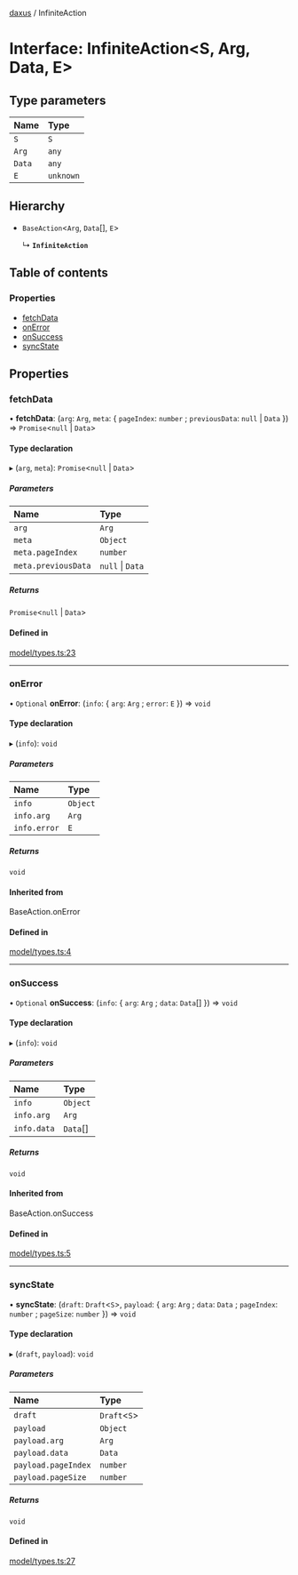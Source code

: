 [daxus](../README.md) / InfiniteAction

# Interface: InfiniteAction<S, Arg, Data, E\>

## Type parameters

| Name | Type |
| :------ | :------ |
| `S` | `S` |
| `Arg` | `any` |
| `Data` | `any` |
| `E` | `unknown` |

## Hierarchy

- `BaseAction`<`Arg`, `Data`[], `E`\>

  ↳ **`InfiniteAction`**

## Table of contents

### Properties

- [fetchData](InfiniteAction.md#fetchdata)
- [onError](InfiniteAction.md#onerror)
- [onSuccess](InfiniteAction.md#onsuccess)
- [syncState](InfiniteAction.md#syncstate)

## Properties

### fetchData

• **fetchData**: (`arg`: `Arg`, `meta`: { `pageIndex`: `number` ; `previousData`: ``null`` \| `Data`  }) => `Promise`<``null`` \| `Data`\>

#### Type declaration

▸ (`arg`, `meta`): `Promise`<``null`` \| `Data`\>

##### Parameters

| Name | Type |
| :------ | :------ |
| `arg` | `Arg` |
| `meta` | `Object` |
| `meta.pageIndex` | `number` |
| `meta.previousData` | ``null`` \| `Data` |

##### Returns

`Promise`<``null`` \| `Data`\>

#### Defined in

[model/types.ts:23](https://github.com/jason89521/react-fetch/blob/6ec4382/src/lib/model/types.ts#L23)

___

### onError

• `Optional` **onError**: (`info`: { `arg`: `Arg` ; `error`: `E`  }) => `void`

#### Type declaration

▸ (`info`): `void`

##### Parameters

| Name | Type |
| :------ | :------ |
| `info` | `Object` |
| `info.arg` | `Arg` |
| `info.error` | `E` |

##### Returns

`void`

#### Inherited from

BaseAction.onError

#### Defined in

[model/types.ts:4](https://github.com/jason89521/react-fetch/blob/6ec4382/src/lib/model/types.ts#L4)

___

### onSuccess

• `Optional` **onSuccess**: (`info`: { `arg`: `Arg` ; `data`: `Data`[]  }) => `void`

#### Type declaration

▸ (`info`): `void`

##### Parameters

| Name | Type |
| :------ | :------ |
| `info` | `Object` |
| `info.arg` | `Arg` |
| `info.data` | `Data`[] |

##### Returns

`void`

#### Inherited from

BaseAction.onSuccess

#### Defined in

[model/types.ts:5](https://github.com/jason89521/react-fetch/blob/6ec4382/src/lib/model/types.ts#L5)

___

### syncState

• **syncState**: (`draft`: `Draft`<`S`\>, `payload`: { `arg`: `Arg` ; `data`: `Data` ; `pageIndex`: `number` ; `pageSize`: `number`  }) => `void`

#### Type declaration

▸ (`draft`, `payload`): `void`

##### Parameters

| Name | Type |
| :------ | :------ |
| `draft` | `Draft`<`S`\> |
| `payload` | `Object` |
| `payload.arg` | `Arg` |
| `payload.data` | `Data` |
| `payload.pageIndex` | `number` |
| `payload.pageSize` | `number` |

##### Returns

`void`

#### Defined in

[model/types.ts:27](https://github.com/jason89521/react-fetch/blob/6ec4382/src/lib/model/types.ts#L27)
